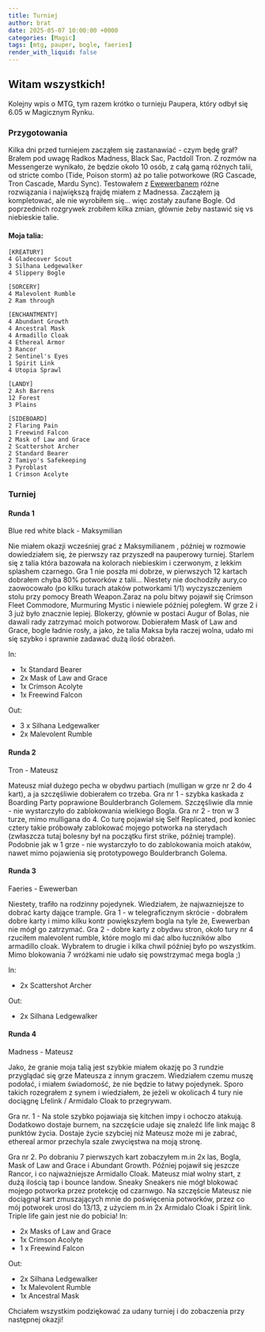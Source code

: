 ```yaml
---
title: Turniej
author: brat
date: 2025-05-07 10:00:00 +0000
categories: [Magic]
tags: [mtg, pauper, bogle, faeries]
render_with_liquid: false
---
```


## Witam wszystkich!

Kolejny wpis o MTG, tym razem krótko o turnieju Paupera, który odbył się 6.05 w Magicznym Rynku.

### Przygotowania

Kilka dni przed turniejem zacząłem się zastanawiać - czym będę grał? Brałem pod uwagę Radkos Madness, Black Sac, Pactdoll Tron.
Z rozmów na Messengerze wynikało, że będzie około 10 osób, z całą gamą różnych talii, od stricte combo (Tide, Poison storm) aż po talie potworkowe (RG Cascade, Tron Cascade, Mardu Sync). Testowałem z [Ewewerbanem](https://ewewerban.github.io)  różne rozwiązania i największą frajdę miałem z Madnessa. Zacząłem ją kompletować, ale nie wyrobiłem się... więc zostały zaufane Bogle.
Od poprzednich rozgrywek zrobiłem kilka zmian, głównie żeby nastawić się vs niebieskie talie.

#### Moja talia:
```text
[KREATURY]
4 Gladecover Scout
3 Silhana Ledgewalker
4 Slippery Bogle

[SORCERY]
4 Malevolent Rumble
2 Ram through 

[ENCHANTMENTY]
4 Abundant Growth
4 Ancestral Mask
4 Armadillo Cloak
4 Ethereal Armor
3 Rancor
2 Sentinel's Eyes
1 Spirit Link
4 Utopia Sprawl

[LANDY]
2 Ash Barrens
12 Forest
3 Plains

[SIDEBOARD]
2 Flaring Pain
1 Freewind Falcon
2 Mask of Law and Grace
2 Scattershot Archer
2 Standard Bearer
2 Tamiyo's Safekeeping
3 Pyroblast
1 Crimson Acolyte
```

### Turniej 

#### Runda 1
Blue red white black - Maksymilian

Nie miałem okazji wcześniej grać z Maksymilianem , później w rozmowie dowiedziałem się, że pierwszy raz przyszedł na pauperowy turniej. 
Starlem się z talia która bazowała na kolorach niebieskim i czerwonym, z lekkim splashem czarnego.
Gra 1 nie poszła mi dobrze, w pierwszych 12 kartach dobrałem chyba 80% potworków z talii... Niestety nie dochodziły aury,co zaowocowało (po kilku turach ataków potworkami 1/1) wyczyszczeniem stolu przy pomocy Breath Weapon.Zaraz na polu bitwy pojawił się Crimson Fleet Commodore, Murmuring Mystic i niewiele później poległem.
W grze 2 i 3 już było znacznie lepiej. Blokerzy, głównie w postaci Augur of Bolas, nie dawali rady zatrzymać moich potworow. Dobierałem Mask of Law and Grace, bogle ładnie rosły, a jako, że talia Maksa była raczej wolna, udało mi się szybko i sprawnie zadawać dużą ilość obrażeń. 

In: 
* 1x Standard Bearer
* 2x Mask of Law and Grace
* 1x Crimson Acolyte
* 1x Freewind Falcon

Out: 
* 3 x Silhana Ledgewalker
* 2x Malevolent Rumble

#### Runda 2
Tron - Mateusz

Mateusz miał dużego pecha w obydwu partiach (mulligan w grze nr 2 do 4 kart), a ja szczęśliwie dobierałem co trzeba.
Gra nr 1 - szybka kaskada z Boarding Party poprawione Boulderbranch Golemem. Szczęśliwie dla mnie - nie wystarczyło do zablokowania wielkiego Bogla.
Gra nr 2 - tron w 3 turze, mimo mulligana do 4. Co turę pojawiał się Self Replicated, pod koniec cztery takie próbowały zablokować mojego potworka na sterydach (zwłaszcza tutaj bolesny był na początku first strike, później trample). Podobnie jak w 1 grze - nie wystarczyło to do zablokowania moich ataków, nawet mimo pojawienia się prototypowego Boulderbranch Golema.


#### Runda 3
Faeries - Ewewerban

Niestety, trafiło na rodzinny pojedynek. Wiedziałem, że najwazniejsze to dobrać karty dające trample. 
Gra 1 - w telegraficznym skrócie - dobrałem dobre karty i mimo kilku kontr powiększyłem bogla na tyle że, Ewewerban nie mógł go zatrzymać.
Gra 2 - dobre karty z obydwu stron, około tury nr 4 rzuciłem malevolent rumble, które moglo mi dać albo łuczników albo armadillo cloak. Wybrałem to drugie i kilka chwil później było po wszystkim. Mimo blokowania 7 wróżkami nie udało się powstrzymać mega bogla ;)

In:
* 2x Scattershot Archer

Out: 
* 2x Silhana Ledgewalker

#### Runda 4 
Madness - Mateusz

Jako, że granie moja talią jest szybkie miałem okazję po 3 rundzie przyglądać się grze Mateusza z innym graczem. Wiedziałem czemu muszę podołać, i miałem świadomość, że nie będzie to łatwy pojedynek. Sporo takich rozegrałem z synem i wiedziałem, że jeżeli w okolicach 4 tury nie dociągnę Lfelink / Armidalo Cloak to przegrywam.

Gra nr. 1 - Na stole szybko pojawiaja się kitchen impy i ochoczo atakują. Dodatkowo dostaje burnem, na szczęście udaje się znaleźć life link mając 8 punktów życia. Dostaje życie szybciej niż Mateusz może mi je zabrać, ethereal armor przechyla szale zwycięstwa na moją stronę.

Gra nr 2. Po dobraniu 7 pierwszych kart zobaczyłem m.in 2x las, Bogla, Mask of Law and Grace i Abundant Growth. Później pojawił się jeszcze Rancor, i co najważniejsze Armidallo Cloak. Mateusz miał wolny start, z dużą ilością tap i bounce landow. Sneaky Sneakers nie mógł blokować mojego potworka przez protekcję od czarnwgo. Na szczęście Mateusz nie dociągnął kart zmuszających mnie do poświęcenia potworków, przez co mój potworek urosl do 13/13, z użyciem m.in 2x Armidalo Cloak i Spirit link. Triple life gain jest nie do pobicia! 
In:
* 2x Masks of Law and Grace
* 1x Crimson Acolyte
* 1 x Freewind Falcon

 Out:
 * 2x Silhana Ledgewalker
 * 1x Malevolent Rumble
 * 1x Ancestral Mask

Chciałem wszystkim podziękować za udany turniej i do zobaczenia przy następnej okazji!
